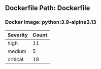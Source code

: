 ## Dockerfile Path: Dockerfile

### Docker Image: python:3.9-alpine3.13
| Severity | Count |
|----------|-------|
| high | 11 |
| medium | 5 |
| critical | 18 |